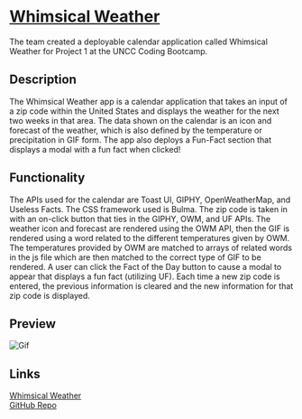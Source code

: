 # [Whimsical Weather](https://asuleigh.github.io/WhimsicalWeather/)
The team created a deployable calendar application called Whimsical Weather for Project 1 at the UNCC Coding Bootcamp.

## Description
The Whimsical Weather app is a calendar application that takes an input of a zip code within the United States and displays the weather for the next two weeks in that area. The data shown on the calendar is an icon and forecast of the weather, which is also defined by the temperature or precipitation in GIF form. The app also deploys a Fun-Fact section that displays a modal with a fun fact when clicked!

## Functionality
The APIs used for the calendar are Toast UI, GIPHY, OpenWeatherMap, and Useless Facts. The CSS framework used is Bulma. The zip code is taken in with an on-click button that ties in the GIPHY, OWM, and UF APIs. The weather icon and forecast are rendered using the OWM API, then the GIF is rendered using a word related to the different temperatures given by OWM. The temperatures provided by OWM are matched to arrays of related words in the js file which are then matched to the correct type of GIF to be rendered. A user can click the Fact of the Day button to cause a modal to appear that displays a fun fact (utilizing UF). Each time a new zip code is entered, the previous information is cleared and the new information for that zip code is displayed.

## Preview
![Gif](WWGIF.gif)

## Links
[Whimsical Weather](https://asuleigh.github.io/WhimsicalWeather/)
<br>
[GitHub Repo](https://github.com/asuleigh/WhimsicalWeather)
